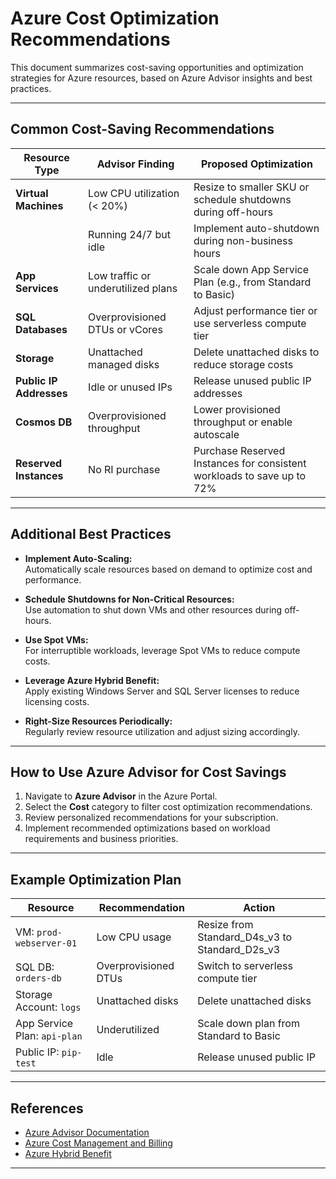 # Azure Cost Optimization Recommendations


This document summarizes cost-saving opportunities and optimization strategies for Azure resources, based on Azure Advisor insights and best practices.

---

## Common Cost-Saving Recommendations

| Resource Type        | Advisor Finding                   | Proposed Optimization                                   |
|----------------------|---------------------------------|--------------------------------------------------------|
| **Virtual Machines**  | Low CPU utilization (< 20%)      | Resize to smaller SKU or schedule shutdowns during off-hours |
|                      | Running 24/7 but idle            | Implement auto-shutdown during non-business hours       |
| **App Services**      | Low traffic or underutilized plans| Scale down App Service Plan (e.g., from Standard to Basic) |
| **SQL Databases**     | Overprovisioned DTUs or vCores  | Adjust performance tier or use serverless compute tier  |
| **Storage**           | Unattached managed disks        | Delete unattached disks to reduce storage costs          |
| **Public IP Addresses**| Idle or unused IPs               | Release unused public IP addresses                        |
| **Cosmos DB**         | Overprovisioned throughput      | Lower provisioned throughput or enable autoscale         |
| **Reserved Instances**| No RI purchase                  | Purchase Reserved Instances for consistent workloads to save up to 72% |

---

## Additional Best Practices

- **Implement Auto-Scaling:**  
  Automatically scale resources based on demand to optimize cost and performance.

- **Schedule Shutdowns for Non-Critical Resources:**  
  Use automation to shut down VMs and other resources during off-hours.

- **Use Spot VMs:**  
  For interruptible workloads, leverage Spot VMs to reduce compute costs.

- **Leverage Azure Hybrid Benefit:**  
  Apply existing Windows Server and SQL Server licenses to reduce licensing costs.

- **Right-Size Resources Periodically:**  
  Regularly review resource utilization and adjust sizing accordingly.

---

## How to Use Azure Advisor for Cost Savings

1. Navigate to **Azure Advisor** in the Azure Portal.  
2. Select the **Cost** category to filter cost optimization recommendations.  
3. Review personalized recommendations for your subscription.  
4. Implement recommended optimizations based on workload requirements and business priorities.

---

## Example Optimization Plan

| Resource                 | Recommendation                    | Action                                   |
|--------------------------|---------------------------------|------------------------------------------|
| VM: `prod-webserver-01`  | Low CPU usage                   | Resize from Standard_D4s_v3 to Standard_D2s_v3 |
| SQL DB: `orders-db`       | Overprovisioned DTUs           | Switch to serverless compute tier         |
| Storage Account: `logs`   | Unattached disks               | Delete unattached disks                    |
| App Service Plan: `api-plan` | Underutilized                 | Scale down plan from Standard to Basic    |
| Public IP: `pip-test`     | Idle                          | Release unused public IP                   |

---

## References

- [Azure Advisor Documentation](https://docs.microsoft.com/en-us/azure/advisor/advisor-cost-recommendations)  
- [Azure Cost Management and Billing](https://azure.microsoft.com/en-us/services/cost-management/)  
- [Azure Hybrid Benefit](https://azure.microsoft.com/en-us/pricing/hybrid-benefit/)  

---